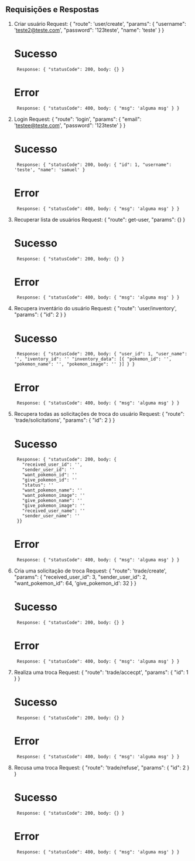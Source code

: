 ## Requisições e Respostas
1. Criar usuário
    Request: { "route": 'user/create', "params": { "username": 'teste2@teste.com', "password": '123teste', "name": 'teste' } }
    # Sucesso
        Response: { "statusCode": 200, body: {} }
    # Error
        Response: { "statusCode": 400, body: { "msg": 'alguma msg' } }

2. Login
    Request: { "route": 'login', "params": { "email": 'testee@teste.com', "password": '123teste' } }
    # Sucesso
        Response: { "statusCode": 200, body: { "id": 1, "username": 'teste', "name": 'samuel' }
    # Error
        Response: { "statusCode": 400, body: { "msg": 'alguma msg' } }

3. Recuperar lista de usuários
    Request: { "route": get-user, "params": {} }
    # Sucesso
        Response: { "statusCode": 200, body: {} }
    # Error
        Response: { "statusCode": 400, body: { "msg": 'alguma msg' } }

4. Recupera inventário do usuário
    Request: { "route": 'user/inventory', "params": { "id": 2 } }
    # Sucesso
        Response: { "statusCode": 200, body: { "user_id": 1, "user_name": '', "iventory_id": '' "inventory_data": [{ "pokemon_id": '', "pokemon_name": '', "pokemon_image": '' }] } }
    # Error
        Response: { "statusCode": 400, body: { "msg": 'alguma msg' } }

5. Recupera todas as solicitações de troca do usuário
    Request: { "route": 'trade/solicitations', "params": { "id": 2 } }
    # Sucesso
        Response: { "statusCode": 200, body: { 
          "received_user_id": '',
          "sender_user_id": ''
          "want_pokemon_id": ''
          "give_pokemon_id": ''
          "status": ''
          "want_pokemon_name": ''
          "want_pokemon_image": ''
          "give_pokemon_name": ''
          "give_pokemon_image": ''
          "received_user_name": ''
          "sender_user_name": '' 
        }}
    # Error
        Response: { "statusCode": 400, body: { "msg": 'alguma msg' } }

6. Cria uma solicitação de troca
    Request: { "route": 'trade/create', "params": { "received_user_id": 3, "sender_user_id": 2, "want_pokemon_id": 64, 'give_pokemon_id': 32 } }
    # Sucesso
        Response: { "statusCode": 200, body: {} }
    # Error
        Response: { "statusCode": 400, body: { "msg": 'alguma msg' } }

7. Realiza uma troca
    Request: { "route": 'trade/accecpt', "params": { "id": 1 } }
    # Sucesso
        Response: { "statusCode": 200, body: {} }
    # Error
        Response: { "statusCode": 400, body: { "msg": 'alguma msg' } }

8. Recusa uma troca
    Request: { "route": 'trade/refuse', "params": { "id": 2 } }
    # Sucesso
        Response: { "statusCode": 200, body: {} }
    # Error
        Response: { "statusCode": 400, body: { "msg": 'alguma msg' } }